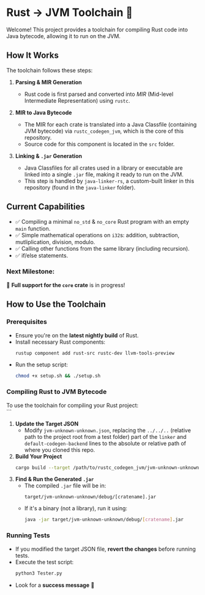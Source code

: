 # Rust → JVM Toolchain 🚀  

Welcome! This project provides a toolchain for compiling Rust code into Java bytecode, allowing it to run on the JVM.  

## How It Works  

The toolchain follows these steps:  

1. **Parsing & MIR Generation**  
   - Rust code is first parsed and converted into *MIR* (Mid-level Intermediate Representation) using `rustc`.  

2. **MIR to Java Bytecode**  
   - The MIR for each crate is translated into a Java Classfile (containing JVM bytecode) via `rustc_codegen_jvm`, which is the core of this repository.  
   - Source code for this component is located in the `src` folder.  

3. **Linking & `.jar` Generation**  
   - Java Classfiles for all crates used in a library or executable are linked into a single `.jar` file, making it ready to run on the JVM.  
   - This step is handled by `java-linker-rs`, a custom-built linker in this repository (found in the `java-linker` folder).  

## Current Capabilities  

- ✅ Compiling a minimal `no_std` & `no_core` Rust program with an empty `main` function.  
- ✅ Simple mathematical operations on `i32`s: addition, subtraction, mutliplication, division, modulo.
- ✅ Calling other functions from the same library (including recursion).
- ✅ if/else statements.

### Next Milestone:  
🚧 **Full support for the `core` crate** is in progress!  

## How to Use the Toolchain  

### Prerequisites  
- Ensure you're on the **latest nightly build** of Rust.  
- Install necessary Rust components:  
  ```sh
  rustup component add rust-src rustc-dev llvm-tools-preview
  ```
- Run the setup script:  
  ```sh
  chmod +x setup.sh && ./setup.sh
  ```  

### Compiling Rust to JVM Bytecode  
To use the toolchain for compiling your Rust project:  
     ```
1. **Update the Target JSON**  
   - Modify `jvm-unknown-unknown.json`, replacing the `../../..` (relative path to the project root from a test folder) part of the `linker` and `default-codegen-backend` lines to the absolute or relative path of where you cloned this repo.
2. **Build Your Project**  
   ```sh
   cargo build --target /path/to/rustc_codegen_jvm/jvm-unknown-unknown.json
   ```
3. **Find & Run the Generated `.jar`**  
   - The compiled `.jar` file will be in:  
     ```
     target/jvm-unknown-unknown/debug/[cratename].jar
     ```
   - If it's a binary (not a library), run it using:  
     ```sh
     java -jar target/jvm-unknown-unknown/debug/[cratename].jar
     ```  

### Running Tests  
- If you modified the target JSON file, **revert the changes** before running tests.  
- Execute the test script:  
  ```sh
  python3 Tester.py
  ```  
- Look for a **success message** 🎉  
